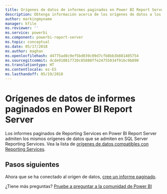 ```yaml
---
title: Orígenes de datos de informes paginados en Power BI Report Server
description: Obtenga información acerca de los orígenes de datos a los que pueden conectarse los informes paginados (.rdl) en Power BI Report Server.
author: markingmyname
manager: kfile
ms.reviewer: ''
ms.service: powerbi
ms.component: powerbi-report-server
ms.topic: conceptual
ms.date: 05/17/2018
ms.author: maghan
ms.openlocfilehash: d4775ad8c9ef5bd039c09d7cfb8bb3b881405754
ms.sourcegitcommit: dcde910817720c05880ffe24755034f916c9b890
ms.translationtype: HT
ms.contentlocale: es-ES
ms.lasthandoff: 05/19/2018
---
```

# <a name="paginated-report-data-sources--in-power-bi-report-server"></a>Orígenes de datos de informes paginados en Power BI Report Server
Los informes paginados de Reporting Services en Power BI Report Server admiten los mismos orígenes de datos que se admiten en SQL Server Reporting Services. Vea la lista de [orígenes de datos compatibles con Reporting Services](https://docs.microsoft.com/sql/reporting-services/report-data/data-sources-supported-by-reporting-services-ssrs).

## <a name="next-steps"></a>Pasos siguientes
Ahora que se ha conectado al origen de datos, [cree un informe paginado](quickstart-create-paginated-report.md).  


¿Tiene más preguntas? [Pruebe a preguntar a la comunidad de Power BI](https://community.powerbi.com/)

